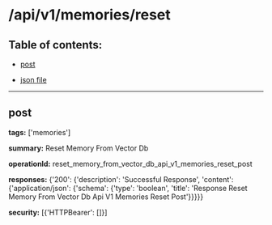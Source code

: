 # /api/v1/memories/reset

## Table of contents:
- [post](#post)

- [json file](./_api_v1_memories_reset.json)

---
<a name="post"></a>
## post

**tags:** ['memories']

**summary:** Reset Memory From Vector Db

**operationId:** reset_memory_from_vector_db_api_v1_memories_reset_post

**responses:** {'200': {'description': 'Successful Response', 'content': {'application/json': {'schema': {'type': 'boolean', 'title': 'Response Reset Memory From Vector Db Api V1 Memories Reset Post'}}}}}

**security:** [{'HTTPBearer': []}]

